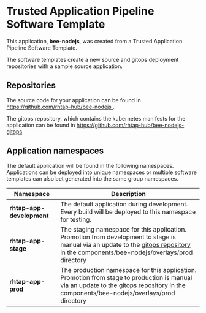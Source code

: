 # Trusted Application Pipeline Software Template

This application, **bee-nodejs**, was created from a Trusted Application Pipeline Software Template.

The software templates create a new source and gitops deployment repositories with a sample source application. 

## Repositories

The source code for your application can be found in [https://github.com/rhtap-hub/bee-nodejs ](https://github.com/rhtap-hub/bee-nodejs ).
 
The gitops repository, which contains the kubernetes manifests for the application can be found in 
[https://github.com/rhtap-hub/bee-nodejs-gitops ](https://github.com/rhtap-hub/bee-nodejs-gitops ) 

## Application namespaces 

The default application will be found in the following namespaces. Applications can be deployed into unique namespaces or multiple software templates can also bet generated into the same group namespaces.  

|  Namespace   |  Description   |  
| -------- | -------- |   
| **rhtap-app-development** | The default application during development. Every build will be deployed to this namespace for testing. | 
| **rhtap-app-stage** | The staging namespace for this application. Promotion from development to stage is manual via an update to the [gitops repository](https://github.com/rhtap-hub/bee-nodejs-gitops ) in the components/bee-nodejs/overlays/prod directory |  
| **rhtap-app-prod** | The production namespace for this application. Promotion from stage to production is manual via an update to the [gitops repository](https://github.com/rhtap-hub/bee-nodejs-gitops ) in the components/bee-nodejs/overlays/prod directory | 